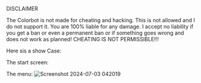 DISCLAIMER

The Colorbot is not made for cheating and hacking. 
This is not allowed and I do not support it. You are 100% liable for any damage. 
I accept no liability if you get a ban or even a permanent ban or if something goes wrong and does not work as planned! 
CHEATING IS NOT PERMISSIBLE!!!


Here sis a show Case:

The start screen:


The menu:
![Screenshot 2024-07-03 042019](https://github.com/321Remag/Arsenal-Color-Bot/assets/174529763/10a723d3-183d-42d6-a657-e9c525134818)
